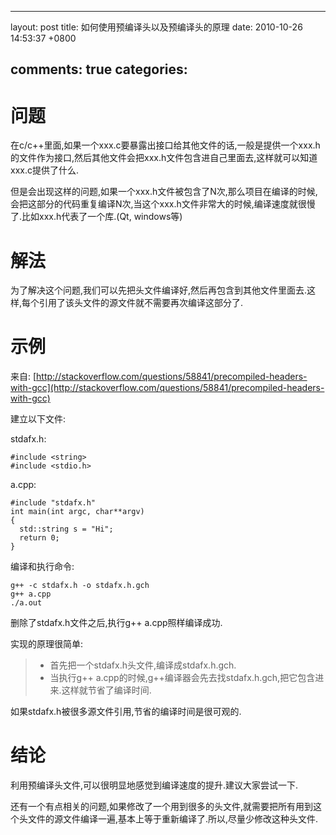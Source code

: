 
---
layout: post
title: 如何使用预编译头以及预编译头的原理
date: 2010-10-26 14:53:37 +0800

comments: true
categories: 
---

问题
====

在c/c++里面,如果一个xxx.c要暴露出接口给其他文件的话,一般是提供一个xxx.h的文件作为接口,然后其他文件会把xxx.h文件包含进自己里面去,这样就可以知道xxx.c提供了什么.

但是会出现这样的问题,如果一个xxx.h文件被包含了N次,那么项目在编译的时候,会把这部分的代码重复编译N次,当这个xxx.h文件非常大的时候,编译速度就很慢了.比如xxx.h代表了一个库.(Qt,
windows等)

解法
====

为了解决这个问题,我们可以先把头文件编译好,然后再包含到其他文件里面去.这样,每个引用了该头文件的源文件就不需要再次编译这部分了.

示例
====

来自:
[http://stackoverflow.com/questions/58841/precompiled-headers-with-gcc](http://stackoverflow.com/questions/58841/precompiled-headers-with-gcc)

建立以下文件:

stdafx.h:

    #include <string>
    #include <stdio.h>

a.cpp:

    #include "stdafx.h"
    int main(int argc, char**argv)
    {
      std::string s = "Hi";
      return 0;
    }

编译和执行命令:

    g++ -c stdafx.h -o stdafx.h.gch
    g++ a.cpp
    ./a.out

删除了stdafx.h文件之后,执行g++ a.cpp照样编译成功.

实现的原理很简单:

> -   首先把一个stdafx.h头文件,编译成stdafx.h.gch.
> -   当执行g++
>     a.cpp的时候,g++编译器会先去找stdafx.h.gch,把它包含进来.这样就节省了编译时间.

如果stdafx.h被很多源文件引用,节省的编译时间是很可观的.

结论
====

利用预编译头文件,可以很明显地感觉到编译速度的提升.建议大家尝试一下.

还有一个有点相关的问题,如果修改了一个用到很多的头文件,就需要把所有用到这个头文件的源文件编译一遍,基本上等于重新编译了.所以,尽量少修改这种头文件.